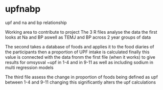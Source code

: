 # upfnabp
upf and na and bp relationship

Working area to contribute to project
The 3 R files analyse the data 
the first looks at Na and BP aswell as TEMJ and BP across 2 year groups of data

The second takes a database of foods and applies it to the food diaries of the participants 
then a proportion of UPF intake is calculated 
finally this value is connected with the data fronm the first file (when it works)
to give results for omsysval ~upf  in 1-4 and in 9-11
as well as including sodium in multi regression models

The third file assess the change in proportion of foods being defined as upf between 1-4 and 9-11
changing this significantly alters the upf calculations



